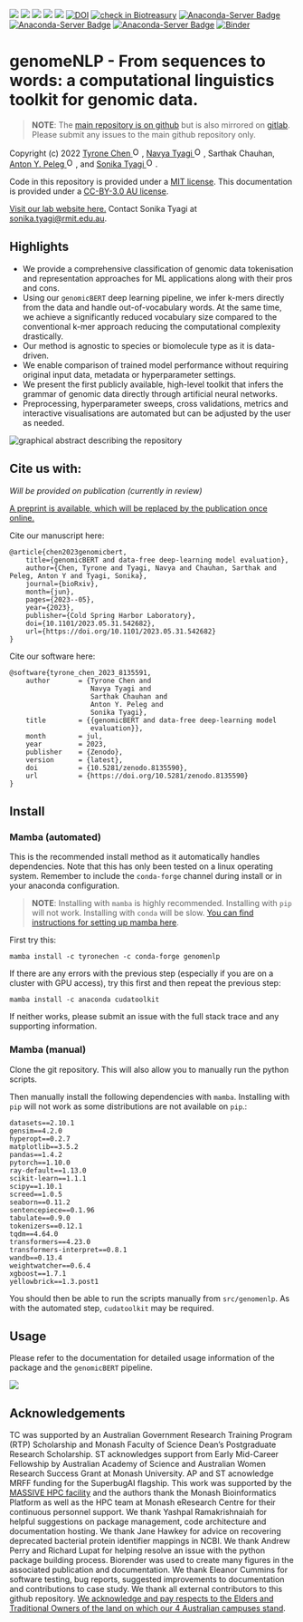 <!-- [![](https://flat.badgen.net/badge/DOI/10.5281%2Fzenodo.4562010/green?scale=1.5)](https://doi.org/10.5281/zenodo.4562010)-->
<!-- [![](https://flat.badgen.net/docker/size/tyronechen/multiomics/1.0.0/amd64?scale=1.5&color=black)](https://hub.docker.com/repository/docker/tyronechen/multiomics) -->
[![](https://readthedocs.org/projects/genomenlp/badge/?version=latest&style=for-the-badge)](https://genomenlp.readthedocs.io/en/latest/)
[![](https://flat.badgen.net/badge/license/MIT/cyan?scale=1.5)](https://opensource.org/licenses/MIT)
[![](https://flat.badgen.net/badge/icon/gitlab?icon=gitlab&label&color=orange&scale=1.5)](https://gitlab.com/tyagilab/genomenlp)
[![](https://flat.badgen.net/badge/icon/github?icon=github&label&color=black&scale=1.5)](https://github.com/tyronechen/genomenlp)
[![](https://flat.badgen.net/badge/icon/@tyagilab?icon=twitter&label&scale=1.5)](https://twitter.com/tyagilab)
[![DOI](https://zenodo.org/badge/DOI/10.5281/zenodo.8135590.svg)](https://doi.org/10.5281/zenodo.8135590)
[![check in Biotreasury](https://img.shields.io/badge/Biotreasury-collected-brightgreen)](https://biotreasury.rjmart.cn/#/tool?id=77713)
[![Anaconda-Server Badge](https://anaconda.org/tyronechen/genomenlp/badges/version.svg)](https://anaconda.org/tyronechen/genomenlp)
[![Anaconda-Server Badge](https://anaconda.org/tyronechen/genomenlp/badges/downloads.svg)](https://anaconda.org/tyronechen/genomenlp)
[![Anaconda-Server Badge](https://anaconda.org/tyronechen/genomenlp/badges/platforms.svg)](https://anaconda.org/tyronechen/genomenlp)
[![Binder](https://binderhub.rc.nectar.org.au/badge_logo.svg)](https://binderhub.rc.nectar.org.au/v2/gh/tyronechen/genomenlp.git/HEAD?labpath=src%2Fjupyter%2Fcase_study_dna.ipynb)

# genomeNLP - From sequences to words: a computational linguistics toolkit for genomic data.

> **NOTE**: The [main repository is on github](https://github.com/tyronechen/genomenlp) but is also mirrored on [gitlab](https://gitlab.com/tyagilab/genomenlp). Please submit any issues to the main github repository only.

Copyright (c) 2022 <a href="https://orcid.org/0000-0002-9207-0385">Tyrone Chen <img alt="ORCID logo" src="https://info.orcid.org/wp-content/uploads/2019/11/orcid_16x16.png" width="16" height="16" /></a>, <a href="https://orcid.org/0000-0002-8797-3168">Navya Tyagi <img alt="ORCID logo" src="https://info.orcid.org/wp-content/uploads/2019/11/orcid_16x16.png" width="16" height="16" /></a>, Sarthak Chauhan, <a href="https://orcid.org/0000-0002-2296-2126">Anton Y. Peleg <img alt="ORCID logo" src="https://info.orcid.org/wp-content/uploads/2019/11/orcid_16x16.png" width="16" height="16" /></a>, and <a href="https://orcid.org/0000-0003-0181-6258">Sonika Tyagi <img alt="ORCID logo" src="https://info.orcid.org/wp-content/uploads/2019/11/orcid_16x16.png" width="16" height="16" /></a>.

Code in this repository is provided under a [MIT license](https://opensource.org/licenses/MIT). This documentation is provided under a [CC-BY-3.0 AU license](https://creativecommons.org/licenses/by/3.0/au/).

[Visit our lab website here.](https://bioinformaticslab.erc.monash.edu/) Contact Sonika Tyagi at [sonika.tyagi@rmit.edu.au](mailto:sonika.tyagi@monash.edu).

## Highlights

- We provide a comprehensive classification of genomic data tokenisation and representation approaches for ML applications along with their pros and cons.
- Using our ``genomicBERT`` deep learning pipeline, we infer k-mers directly from the data and handle out-of-vocabulary words. At the same time, we achieve a significantly reduced vocabulary size compared to the conventional k-mer approach reducing the computational complexity drastically.
- Our method is agnostic to species or biomolecule type as it is data-driven.
- We enable comparison of trained model performance without requiring original input data, metadata or hyperparameter settings.
- We present the first publicly available, high-level toolkit that infers the grammar of genomic data directly through artificial neural networks.
- Preprocessing, hyperparameter sweeps, cross validations, metrics and interactive visualisations are automated but can be adjusted by the user as needed.

![graphical abstract describing the repository](fig/graphical_abstract.png)

## Cite us with:

*Will be provided on publication (currently in review)*

[A preprint is available, which will be replaced by the publication once online.](https://doi.org/10.1101/2023.05.31.542682)

Cite our manuscript here:

```
@article{chen2023genomicbert,
    title={genomicBERT and data-free deep-learning model evaluation},
    author={Chen, Tyrone and Tyagi, Navya and Chauhan, Sarthak and Peleg, Anton Y and Tyagi, Sonika},
    journal={bioRxiv},
    month={jun},
    pages={2023--05},
    year={2023},
    publisher={Cold Spring Harbor Laboratory},
    doi={10.1101/2023.05.31.542682},
    url={https://doi.org/10.1101/2023.05.31.542682}
}
```

Cite our software here:

```
@software{tyrone_chen_2023_8135591,
    author       = {Tyrone Chen and
                    Navya Tyagi and
                    Sarthak Chauhan and
                    Anton Y. Peleg and
                    Sonika Tyagi},
    title        = {{genomicBERT and data-free deep-learning model 
                    evaluation}},
    month        = jul,
    year         = 2023,
    publisher    = {Zenodo},
    version      = {latest},
    doi          = {10.5281/zenodo.8135590},
    url          = {https://doi.org/10.5281/zenodo.8135590}
}
```

## Install

### Mamba (automated)

This is the recommended install method as it automatically handles dependencies. Note that this has only been tested on a linux operating system. Remember to include the `conda-forge` channel during install or in your anaconda configuration.

> **NOTE**: Installing with `mamba` is highly recommended. Installing with `pip` will not work. Installing with `conda` will be slow. [You can find instructions for setting up mamba here](https://mamba.readthedocs.io/en/latest/installation.html).

First try this:

```
mamba install -c tyronechen -c conda-forge genomenlp
```

If there are any errors with the previous step (especially if you are on a cluster with GPU access), try this first and then repeat the previous step:

```
mamba install -c anaconda cudatoolkit
```

If neither works, please submit an issue with the full stack trace and any supporting information.

### Mamba (manual)

Clone the git repository. This will also allow you to manually run the python scripts.

Then manually install the following dependencies with ``mamba``. Installing with `pip` will not work as some distributions are not available on `pip`.:

```
datasets==2.10.1
gensim==4.2.0
hyperopt==0.2.7
matplotlib==3.5.2
pandas==1.4.2
pytorch==1.10.0
ray-default==1.13.0
scikit-learn==1.1.1
scipy==1.10.1
screed==1.0.5
seaborn==0.11.2
sentencepiece==0.1.96
tabulate==0.9.0
tokenizers==0.12.1
tqdm==4.64.0
transformers==4.23.0
transformers-interpret==0.8.1
wandb==0.13.4
weightwatcher==0.6.4
xgboost==1.7.1
yellowbrick==1.3.post1
```

You should then be able to run the scripts manually from ``src/genomenlp``. As with the automated step, ``cudatoolkit`` may be required.

## Usage

Please refer to the documentation for detailed usage information of the package and the ``genomicBERT`` pipeline.

[![](https://readthedocs.org/projects/genomenlp/badge/?version=latest&style=for-the-badge)](https://genomenlp.readthedocs.io/en/latest/)

## Acknowledgements

TC was supported by an Australian Government Research Training Program (RTP) Scholarship and Monash Faculty of Science Dean’s Postgraduate Research Scholarship. ST acknowledges support from Early Mid-Career Fellowship by Australian Academy of Science and Australian Women Research Success Grant at Monash University. AP and ST acnowledge MRFF funding for the SuperbugAI flagship. This work was supported by the [MASSIVE HPC facility](www.massive.org.au) and the authors thank the Monash Bioinformatics Platform as well as the HPC team at Monash eResearch Centre for their continuous personnel support. We thank Yashpal Ramakrishnaiah for helpful suggestions on package management, code architecture and documentation hosting. We thank Jane Hawkey for advice on recovering deprecated bacterial protein identifier mappings in NCBI. We thank Andrew Perry and Richard Lupat for helping resolve an issue with the python package building process. Biorender was used to create many figures in the associated publication and documentation. We thank Eleanor Cummins for software testing, bug reports, suggested improvements to documentation and contributions to case study. We thank all external contributors to this github repository. [We acknowledge and pay respects to the Elders and Traditional Owners of the land on which our 4 Australian campuses stand](https://www.monash.edu/indigenous-australians/about-us/recognising-traditional-owners).

<!-- > **NOTE**: References are listed in the introduction section. -->
